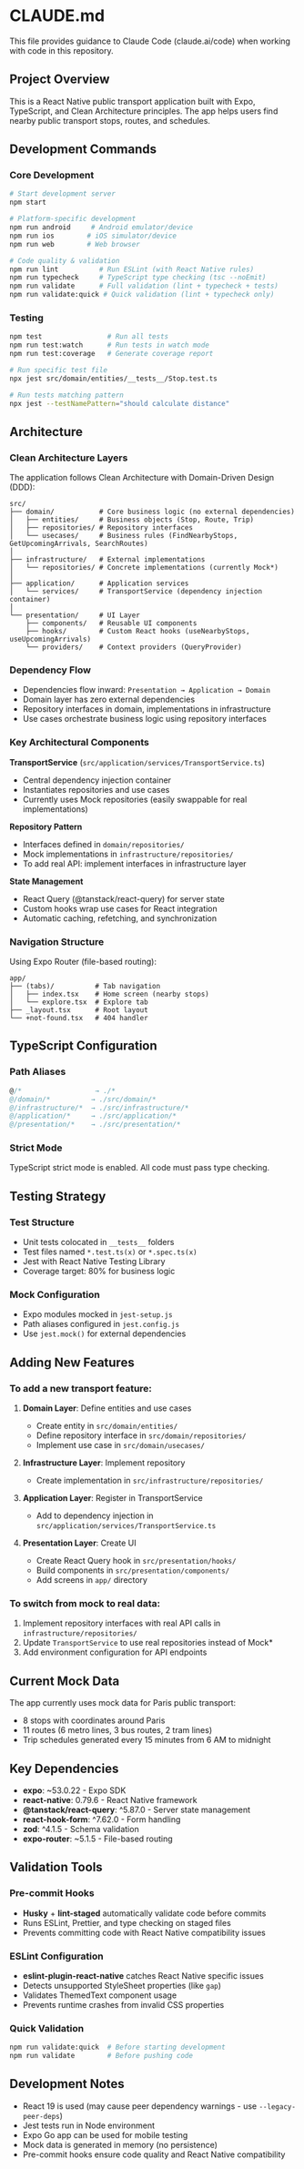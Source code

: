 # CLAUDE.md

This file provides guidance to Claude Code (claude.ai/code) when working with code in this repository.

## Project Overview

This is a React Native public transport application built with Expo, TypeScript, and Clean Architecture principles. The app helps users find nearby public transport stops, routes, and schedules.

## Development Commands

### Core Development

```bash
# Start development server
npm start

# Platform-specific development
npm run android     # Android emulator/device
npm run ios        # iOS simulator/device
npm run web        # Web browser

# Code quality & validation
npm run lint          # Run ESLint (with React Native rules)
npm run typecheck     # TypeScript type checking (tsc --noEmit)
npm run validate      # Full validation (lint + typecheck + tests)
npm run validate:quick # Quick validation (lint + typecheck only)
```

### Testing

```bash
npm test                # Run all tests
npm run test:watch      # Run tests in watch mode
npm run test:coverage   # Generate coverage report

# Run specific test file
npx jest src/domain/entities/__tests__/Stop.test.ts

# Run tests matching pattern
npx jest --testNamePattern="should calculate distance"
```

## Architecture

### Clean Architecture Layers

The application follows Clean Architecture with Domain-Driven Design (DDD):

```
src/
├── domain/           # Core business logic (no external dependencies)
│   ├── entities/     # Business objects (Stop, Route, Trip)
│   ├── repositories/ # Repository interfaces
│   └── usecases/     # Business rules (FindNearbyStops, GetUpcomingArrivals, SearchRoutes)
│
├── infrastructure/   # External implementations
│   └── repositories/ # Concrete implementations (currently Mock*)
│
├── application/      # Application services
│   └── services/     # TransportService (dependency injection container)
│
└── presentation/     # UI Layer
    ├── components/   # Reusable UI components
    ├── hooks/        # Custom React hooks (useNearbyStops, useUpcomingArrivals)
    └── providers/    # Context providers (QueryProvider)
```

### Dependency Flow

- Dependencies flow inward: `Presentation → Application → Domain`
- Domain layer has zero external dependencies
- Repository interfaces in domain, implementations in infrastructure
- Use cases orchestrate business logic using repository interfaces

### Key Architectural Components

**TransportService** (`src/application/services/TransportService.ts`)

- Central dependency injection container
- Instantiates repositories and use cases
- Currently uses Mock repositories (easily swappable for real implementations)

**Repository Pattern**

- Interfaces defined in `domain/repositories/`
- Mock implementations in `infrastructure/repositories/`
- To add real API: implement interfaces in infrastructure layer

**State Management**

- React Query (@tanstack/react-query) for server state
- Custom hooks wrap use cases for React integration
- Automatic caching, refetching, and synchronization

### Navigation Structure

Using Expo Router (file-based routing):

```
app/
├── (tabs)/          # Tab navigation
│   ├── index.tsx    # Home screen (nearby stops)
│   └── explore.tsx  # Explore tab
├── _layout.tsx      # Root layout
└── +not-found.tsx   # 404 handler
```

## TypeScript Configuration

### Path Aliases

```typescript
@/*                  → ./*
@/domain/*          → ./src/domain/*
@/infrastructure/*  → ./src/infrastructure/*
@/application/*     → ./src/application/*
@/presentation/*    → ./src/presentation/*
```

### Strict Mode

TypeScript strict mode is enabled. All code must pass type checking.

## Testing Strategy

### Test Structure

- Unit tests colocated in `__tests__` folders
- Test files named `*.test.ts(x)` or `*.spec.ts(x)`
- Jest with React Native Testing Library
- Coverage target: 80% for business logic

### Mock Configuration

- Expo modules mocked in `jest-setup.js`
- Path aliases configured in `jest.config.js`
- Use `jest.mock()` for external dependencies

## Adding New Features

### To add a new transport feature:

1. **Domain Layer**: Define entities and use cases
   - Create entity in `src/domain/entities/`
   - Define repository interface in `src/domain/repositories/`
   - Implement use case in `src/domain/usecases/`

2. **Infrastructure Layer**: Implement repository
   - Create implementation in `src/infrastructure/repositories/`

3. **Application Layer**: Register in TransportService
   - Add to dependency injection in `src/application/services/TransportService.ts`

4. **Presentation Layer**: Create UI
   - Create React Query hook in `src/presentation/hooks/`
   - Build components in `src/presentation/components/`
   - Add screens in `app/` directory

### To switch from mock to real data:

1. Implement repository interfaces with real API calls in `infrastructure/repositories/`
2. Update `TransportService` to use real repositories instead of Mock\*
3. Add environment configuration for API endpoints

## Current Mock Data

The app currently uses mock data for Paris public transport:

- 8 stops with coordinates around Paris
- 11 routes (6 metro lines, 3 bus routes, 2 tram lines)
- Trip schedules generated every 15 minutes from 6 AM to midnight

## Key Dependencies

- **expo**: ~53.0.22 - Expo SDK
- **react-native**: 0.79.6 - React Native framework
- **@tanstack/react-query**: ^5.87.0 - Server state management
- **react-hook-form**: ^7.62.0 - Form handling
- **zod**: ^4.1.5 - Schema validation
- **expo-router**: ~5.1.5 - File-based routing

## Validation Tools

### Pre-commit Hooks

- **Husky** + **lint-staged** automatically validate code before commits
- Runs ESLint, Prettier, and type checking on staged files
- Prevents committing code with React Native compatibility issues

### ESLint Configuration

- **eslint-plugin-react-native** catches React Native specific issues
- Detects unsupported StyleSheet properties (like `gap`)
- Validates ThemedText component usage
- Prevents runtime crashes from invalid CSS properties

### Quick Validation

```bash
npm run validate:quick  # Before starting development
npm run validate        # Before pushing code
```

## Development Notes

- React 19 is used (may cause peer dependency warnings - use `--legacy-peer-deps`)
- Jest tests run in Node environment
- Expo Go app can be used for mobile testing
- Mock data is generated in memory (no persistence)
- Pre-commit hooks ensure code quality and React Native compatibility

